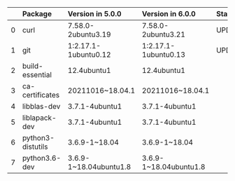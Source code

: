 <!-- markdown-link-check-disable -->

|    | Package           | Version in 5.0.0       | Version in 6.0.0       | Status   |
|---:|:------------------|:-----------------------|:-----------------------|:---------|
|  0 | curl              | 7.58.0-2ubuntu3.19     | 7.58.0-2ubuntu3.21     | UPDATED  |
|  1 | git               | 1:2.17.1-1ubuntu0.12   | 1:2.17.1-1ubuntu0.13   | UPDATED  |
|  2 | build-essential   | 12.4ubuntu1            | 12.4ubuntu1            |          |
|  3 | ca-certificates   | 20211016~18.04.1       | 20211016~18.04.1       |          |
|  4 | libblas-dev       | 3.7.1-4ubuntu1         | 3.7.1-4ubuntu1         |          |
|  5 | liblapack-dev     | 3.7.1-4ubuntu1         | 3.7.1-4ubuntu1         |          |
|  6 | python3-distutils | 3.6.9-1~18.04          | 3.6.9-1~18.04          |          |
|  7 | python3.6-dev     | 3.6.9-1~18.04ubuntu1.8 | 3.6.9-1~18.04ubuntu1.8 |          |